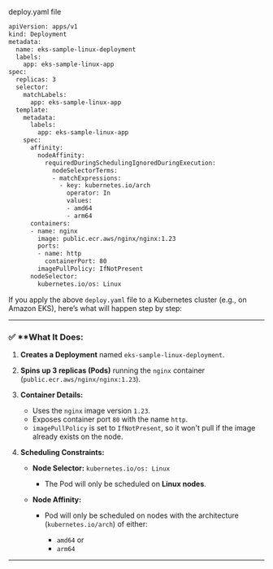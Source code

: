 deploy.yaml file

```bash
apiVersion: apps/v1
kind: Deployment
metadata:
  name: eks-sample-linux-deployment
  labels:
    app: eks-sample-linux-app
spec:
  replicas: 3
  selector:
    matchLabels:
      app: eks-sample-linux-app
  template:
    metadata:
      labels:
        app: eks-sample-linux-app
    spec:
      affinity:
        nodeAffinity:
          requiredDuringSchedulingIgnoredDuringExecution:
            nodeSelectorTerms:
            - matchExpressions:
              - key: kubernetes.io/arch
                operator: In
                values:
                - amd64
                - arm64
      containers:
      - name: nginx
        image: public.ecr.aws/nginx/nginx:1.23
        ports:
        - name: http
          containerPort: 80
        imagePullPolicy: IfNotPresent
      nodeSelector:
        kubernetes.io/os: Linux
```

If you apply the above `deploy.yaml` file to a Kubernetes cluster (e.g., on Amazon EKS), here’s what will happen step by step:

---

### ✅ **What It Does:

1. **Creates a Deployment** named `eks-sample-linux-deployment`.
2. **Spins up 3 replicas (Pods)** running the `nginx` container (`public.ecr.aws/nginx/nginx:1.23`).
3. **Container Details:**

   * Uses the `nginx` image version `1.23`.
   * Exposes container port `80` with the name `http`.
   * `imagePullPolicy` is set to `IfNotPresent`, so it won't pull if the image already exists on the node.
4. **Scheduling Constraints:**

   * **Node Selector:** `kubernetes.io/os: Linux`

     * The Pod will only be scheduled on **Linux nodes**.
   * **Node Affinity:**

     * Pod will only be scheduled on nodes with the architecture (`kubernetes.io/arch`) of either:

       * `amd64` or
       * `arm64`

---

